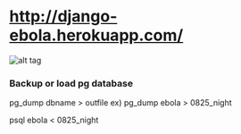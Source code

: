 # http://django-ebola.herokuapp.com/

![alt tag](static/images/djpliberia.png)

### Backup or load pg database

pg_dump dbname > outfile
ex) pg_dump ebola > 0825_night

psql ebola < 0825_night
